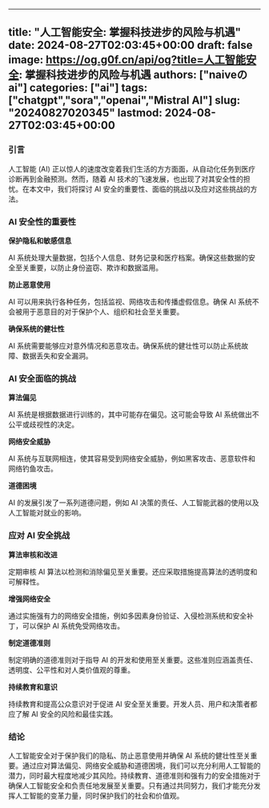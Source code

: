 
---
title: "人工智能安全: 掌握科技进步的风险与机遇"
date: 2024-08-27T02:03:45+00:00
draft: false
image: https://og.g0f.cn/api/og?title=人工智能安全: 掌握科技进步的风险与机遇
authors: ["naiveのai"]
categories: ["ai"]
tags: ["chatgpt","sora","openai","Mistral AI"]
slug: "20240827020345"
lastmod: 2024-08-27T02:03:45+00:00
---
### 引言

人工智能 (AI) 正以惊人的速度改变着我们生活的方方面面，从自动化任务到医疗诊断再到金融预测。然而，随着 AI 技术的飞速发展，也出现了对其安全性的担忧。在本文中，我们将探讨 AI 安全的重要性、面临的挑战以及应对这些挑战的方法。

### AI 安全性的重要性

**保护隐私和敏感信息**

AI 系统处理大量数据，包括个人信息、财务记录和医疗档案。确保这些数据的安全至关重要，以防止身份盗窃、欺诈和数据滥用。

**防止恶意使用**

AI 可以用来执行各种任务，包括监视、网络攻击和传播虚假信息。确保 AI 系统不会被用于恶意目的对于保护个人、组织和社会至关重要。

**确保系统的健壮性**

AI 系统需要能够应对意外情况和恶意攻击。确保系统的健壮性可以防止系统故障、数据丢失和安全漏洞。

### AI 安全面临的挑战

**算法偏见**

AI 系统是根据数据进行训练的，其中可能存在偏见。这可能会导致 AI 系统做出不公平或歧视性的决定。

**网络安全威胁**

AI 系统与互联网相连，使其容易受到网络安全威胁，例如黑客攻击、恶意软件和网络钓鱼攻击。

**道德困境**

AI 的发展引发了一系列道德问题，例如 AI 决策的责任、人工智能武器的使用以及人工智能对就业的影响。

### 应对 AI 安全挑战

**算法审核和改进**

定期审核 AI 算法以检测和消除偏见至关重要。还应采取措施提高算法的透明度和可解释性。

**增强网络安全**

通过实施强有力的网络安全措施，例如多因素身份验证、入侵检测系统和安全补丁，可以保护 AI 系统免受网络攻击。

**制定道德准则**

制定明确的道德准则对于指导 AI 的开发和使用至关重要。这些准则应涵盖责任、透明度、公平性和对人类价值观的尊重。

**持续教育和意识**

持续教育和提高公众意识对于促进 AI 安全至关重要。开发人员、用户和决策者都应了解 AI 安全的风险和最佳实践。

### 结论

人工智能安全对于保护我们的隐私、防止恶意使用并确保 AI 系统的健壮性至关重要。通过应对算法偏见、网络安全威胁和道德困境，我们可以充分利用人工智能的潜力，同时最大程度地减少其风险。持续教育、道德准则和强有力的安全措施对于确保人工智能安全和负责任地发展至关重要。只有通过共同努力，我们才能充分发挥人工智能的变革力量，同时保护我们的社会和价值观。